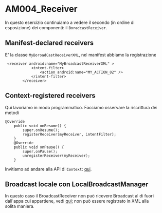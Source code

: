 # AM004_Receiver

In questo esercizio continuiamo a vedere il secondo (in ordine di esposizione) dei componenti: il `BoradcastReceiver`. 

## Manifest-declared receivers

E' la classe `MyBoroadCastReceiverXML`, nel manifest abbiamo la registrazione
```
 <receiver android:name="MyBroadcastReceiverXML" >
            <intent-filter>
                <action android:name="MY_ACTION_02" />
            </intent-filter>
        </receiver>
```

## Context-registered receivers

Qui lavoriamo in modo programmatico. Facciamo osservare la riscrittura dei metodi
```
@Override
    public void onResume() {
        super.onResume();
        registerReceiver(myReceiver, intentFilter);
    }
    @Override
    public void onPause() {
        super.onPause();
        unregisterReceiver(myReceiver);
    }
```
Invitiamo ad andare alla API di `Context`: [qui](https://developer.android.com/reference/android/content/Context.html).

## Broadcast locale con LocalBroadcastManager

In questo caso il BroadcastReceiver non può ricevere Broadcast al di fuori dall'appa cui appartiene, vedi [qui](https://developer.android.com/reference/android/support/v4/content/LocalBroadcastManager.html); non può essere registrato in XML alla solita maniera.

